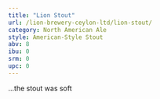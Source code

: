 ```yaml
---
title: "Lion Stout"
url: /lion-brewery-ceylon-ltd/lion-stout/
category: North American Ale
style: American-Style Stout
abv: 8
ibu: 0
srm: 0
upc: 0
---
```

...the stout was soft
